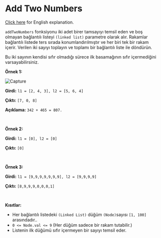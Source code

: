 ﻿# Add Two Numbers

[Click here](README.en.md) for English explanation.

`addTwoNumbers` fonksiyonu iki adet birer tamsayıyı temsil eden ve boş olmayan bağlantılı listeyi `(linked list)` parametre olarak alır. Rakamlar bağlantılı listede ters sırada konumlandırılmıştır ve her biri tek bir rakam içerir. Verilen iki sayıyı toplayın ve toplamı bir bağlantılı liste ile döndürün.

Bu iki sayının kendisi sıfır olmadığı sürece ilk basamağının sıfır içermediğini varsayabilirsiniz.

**Örnek 1:**


![Capture](https://user-images.githubusercontent.com/54971670/143759545-1e65b480-e1f0-4075-b28c-c24a08b8acd5.PNG)

**Girdi:** `l1 = [2, 4, 3], l2 = [5, 6, 4]`

**Çıktı:** `[7, 0, 8]`

**Açıklama:** `342 + 465 = 807.`

<br />

**Örnek 2:**


**Girdi:** `l1 = [0], l2 = [0]`

**Çıktı:** `[0]`

<br />

**Örnek 3:**


**Girdi:** `l1 = [9,9,9,9,9,9,9], l2 = [9,9,9,9]`

**Çıktı:** `[8,9,9,9,0,0,0,1]`

<br/>

**Kısıtlar:**
-   Her bağlantılı listedeki `(Linked List)` düğüm  `(Node)`sayısı  `[1, 100]` arasındadır..
-   `0 <= Node.val <= 9` (Her düğüm sadece bir rakam tutabilir.)
-   Listenin ilk düğümü sıfır içermeyen bir sayıyı temsil eder.



